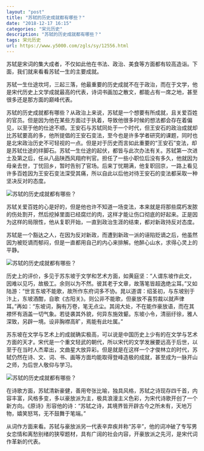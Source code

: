 ```yaml
---
layout: "post"
title: "苏轼的历史成就都有哪些？"
date: "2018-12-17 16:15"
categories: "宋元历史"
description: "苏轼的历史成就都有哪些？"
tags: 宋元历史
url: https://www.y5000.com/zgls/sy/12556.html
---
```






苏轼是宋词的集大成者，不仅如此他在书法、政治、美食等方面都有较高造诣。下面，我们就来看看苏轼一生的主要成就。

苏轼一生仕途坎坷，三起三落，他最重要的历史成就不在于政治，而在于文学，他是宋代历史上文学成就最高的代表，诗词书画加之散文，都能占有一席之地，甚至很多还是那方面的巅峰代表。

苏轼的历史成就都有哪些？从政治上来说，苏轼是一个想要有所成就，且关爱百姓的官员。但是因为他在某些方面过于执着，导致他很多时候的想法都会存在着偏见，以至于他的仕途不顺。王安石与苏轼同处于一个时代，但王安石的政治成就却比苏轼要高的多，他所提倡的王安石变法，至今也是许多学者研究的课题，同时也是北宋政治历史不可轻视的一点。但是对于历史而言如此重要的“王安石”变法，却是苏轼仕途的绊脚石。苏轼一生仕途的起伏，都皆与此次办法有关。苏轼第一次进士及第之后，任从八品陕西风翔府判官。担任了一些小职位后没有多久，他就因为母亲去世，丁忧回乡，暂时告别了官场。后来丁忧期满，他复职回京，一路上看见许多百姓因为王安石变法深受其痛，所以自此以后他对待王安石的变法都采取一种坚决反对的态度。

![苏轼的历史成就都有哪些？](/uploads/allimg/170207/6-1F20G45J3E2.JPG)

苏轼关爱百姓的心是好的，但是他也许不知道一场变法，本来就是将那些腐朽发脓的伤处割开，然后挖掉里面已经腐烂的肉，这样才能让伤口彻底的好起来。正是因为这样的局限性，他从复职开始，一直到政治生涯的结束，都对新政持反对态度。

苏轼是一个豁达之人，在因为反对新政，而遭到新政一派的诬陷贬谪之后，他虽然因为被贬谪而郁闷，但是一直都用自己的内心来排解。他醉心山水，求得心灵上的平静。

![苏轼的历史成就都有哪些？](/uploads/allimg/170207/6-1F20G45U6402.JPG)

历史上的评价，多见于苏东坡于文学和艺术方面，如黄庭坚：“人谓东坡作此文，因难以见巧，故极工。余则以为不然。彼其老于文章，故落笔皆超逸绝尘耳。”又如陆游：“世言东坡不能歌，故所作东府词多不协。晁以道谓：绍圣初，与东坡别于汴上，东坡酒酣，自歌《古阳关》。则公非不能歌，但豪放不喜剪裁以就声律耳。”再如：“东坡词，胸有万卷，笔无点尘。其阔大处，不在能作豪放语，而在其襟怀有涵盖一切气象。若徒袭其外貌，何异东施效颦。东坡小令，清丽纡徐，雅人深致，另辟一境。设非胸襟高旷，焉能有此吐属。”

苏东坡在文学与艺术上的成就确实极高，可以说是中国历史上少有的在文学与艺术方面的天才。宋代是一个重文轻武的朝代，所以宋代的文学发展要远高于后世，以至于在当时人杰辈出，文曲星大放异彩。但是就是在这样一个才俊林立的时代，苏轼仍然在诗、文、词、书、画等方面均能取得登峰造极的成就，甚至成为一脉开山之师，为后世人敬仰与学习。

![苏轼的历史成就都有哪些？](/uploads/allimg/170207/6-1F20G45Q9555.JPG)

在诗歌方面，苏轼清新豪健，善用夸张比喻，独具风格，苏轼之诗现存四千首，内容丰富，风格多变，多以豪放派为主，极具浪漫主义色彩，为宋代诗歌开创了一个新方向。《原诗》形容他的诗：“苏轼之诗，其境界皆开辟古今之所未有，天地万物，嬉笑怒骂，无不鼓舞于笔端。”

从词作方面来看。苏轼与豪放派另一代表辛弃疾并称“苏辛”，他的词冲破了专写男女恋情和离愁别绪的狭窄题材，具有广阔的社会内容，开豪放派之先河，是宋代词作革新的代表。

